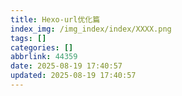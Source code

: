 ```yaml
---
title: Hexo-url优化篇
index_img: /img_index/index/XXXX.png
tags: []
categories: []
abbrlink: 44359
date: 2025-08-19 17:40:57
updated: 2025-08-19 17:40:57
---
```

